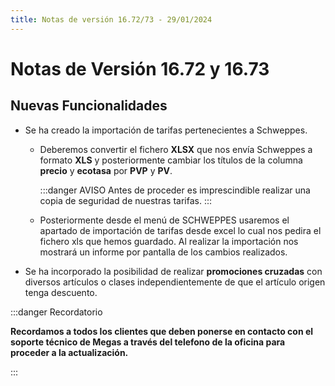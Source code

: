 ```yaml
---
title: Notas de versión 16.72/73 - 29/01/2024
---
```


# Notas de Versión 16.72 y 16.73

## Nuevas Funcionalidades

- Se ha creado la importación de tarifas pertenecientes a Schweppes.
  - Deberemos convertir el fichero **XLSX** que nos envía Schweppes a formato **XLS** y posteriormente cambiar los títulos de la columna **precio** y **ecotasa** por **PVP** y **PV**.

    :::danger AVISO
    Antes de proceder es imprescindible realizar una copia de seguridad de nuestras tarifas.
    :::

  - Posteriormente desde el menú de SCHWEPPES usaremos el apartado de importación de tarifas desde excel lo cual nos pedira el fichero xls que hemos guardado.
    Al realizar la importación nos mostrará un informe por pantalla de los cambios realizados.

- Se ha incorporado la posibilidad de realizar **promociones cruzadas** con diversos artículos o clases independientemente de que el artículo origen tenga descuento.



:::danger Recordatorio

**Recordamos a todos los clientes que deben ponerse en contacto con el soporte técnico de Megas a través del telefono de la oficina para proceder a la actualización.**

:::
